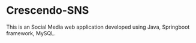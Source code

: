 # Crescendo-SNS
This is an Social Media web application developed using Java, Springboot framework, MySQL.
